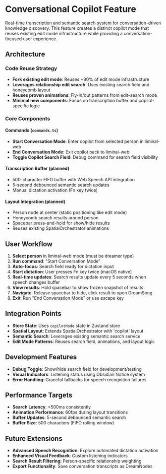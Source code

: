 # Conversational Copilot Feature

Real-time transcription and semantic search system for conversation-driven knowledge discovery. This feature creates a distinct copilot mode that reuses existing edit mode infrastructure while providing a conversation-focused user experience.

## Architecture

### Code Reuse Strategy
- **Fork existing edit mode**: Reuses ~80% of edit mode infrastructure
- **Leverages relationship edit search**: Uses existing search field and honeycomb layout
- **Reuses proven animations**: Fly-in/out patterns from edit-search mode
- **Minimal new components**: Focus on transcription buffer and copilot-specific logic

### Core Components

#### Commands (`commands.ts`)
- **Start Conversation Mode**: Enter copilot from selected person in liminal-web
- **End Conversation Mode**: Exit copilot back to liminal-web
- **Toggle Copilot Search Field**: Debug command for search field visibility

#### Transcription Buffer (planned)
- 500-character FIFO buffer with Web Speech API integration
- 5-second debounced semantic search updates
- Manual dictation activation (Fn key twice)

#### Layout Integration (planned)
- Person node at center (static positioning like edit mode)
- Honeycomb search results around person
- Spacebar press-and-hold for show/hide results
- Reuses existing SpatialOrchestrator animations

## User Workflow

1. **Select person** in liminal-web mode (must be dreamer type)
2. **Run command**: "Start Conversation Mode"
3. **Auto-focus**: Search field ready for dictation input
4. **Start dictation**: User presses Fn key twice (macOS native)
5. **Real-time updates**: Search results update every 5 seconds when speech changes buffer
6. **View results**: Hold spacebar to show frozen snapshot of results
7. **Navigate**: Release spacebar to hide, click result to open DreamSong
8. **Exit**: Run "End Conversation Mode" or use escape key

## Integration Points

- **Store State**: Uses `copilotMode` state in Zustand store
- **Spatial Layout**: Extends SpatialOrchestrator with 'copilot' layout
- **Semantic Search**: Leverages existing semantic search service
- **Edit Mode Patterns**: Reuses search field, animations, and layout logic

## Development Features

- **Debug Toggle**: Show/hide search field for development/testing
- **Visual Indicators**: Listening status using Obsidian Notice system
- **Error Handling**: Graceful fallbacks for speech recognition failures

## Performance Targets

- **Search Latency**: <500ms consistently
- **Animation Performance**: 60fps during layout transitions
- **Buffer Updates**: 5-second debounced semantic search
- **Buffer Size**: 500 characters (FIFO rolling window)

## Future Extensions

- **Advanced Speech Recognition**: Explore automated dictation activation
- **Enhanced Visual Feedback**: Custom listening indicators
- **Search Result Filtering**: Person-specific relationship weighting
- **Export Functionality**: Save conversation transcripts as DreamNodes